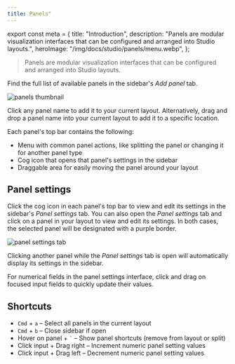 ```yaml
---
title: Panels"
---
```


export const meta = {
  title: "Introduction",
  description:
    "Panels are modular visualization interfaces that can be configured and arranged into Studio layouts.",
  heroImage: "/img/docs/studio/panels/menu.webp",
};

> Panels are modular visualization interfaces that can be configured and arranged into Studio layouts.

Find the full list of available panels in the sidebar's _Add panel_ tab.

![panels thumbnail](/img/docs/studio/panels/thumbnail.webp)

Click any panel name to add it to your current layout. Alternatively, drag and drop a panel name into your current layout to add it to a specific location.

Each panel's top bar contains the following:

- Menu with common panel actions, like splitting the panel or changing it for another panel type
- Cog icon that opens that panel's settings in the sidebar
- Draggable area for easily moving the panel around your layout

## Panel settings

Click the cog icon in each panel's top bar to view and edit its settings in the sidebar's _Panel settings_ tab. You can also open the _Panel settings_ tab and click on a panel in your layout to view and edit its settings. In both cases, the selected panel will be designated with a purple border.

![panel settings tab](/img/docs/studio/panels/settings-tab.webp)

Clicking another panel while the _Panel settings_ tab is open will automatically display its settings in the sidebar.

For numerical fields in the panel settings interface, click and drag on focused input fields to quickly update their values.

## Shortcuts

- `Cmd` + `a` – Select all panels in the current layout
- `Cmd` + `b` – Close sidebar if open
- Hover on panel + `` ` `` – Show panel shortcuts (remove from layout or split)
- Click input + Drag right – Increment numeric panel setting values
- Click input + Drag left – Decrement numeric panel setting values
